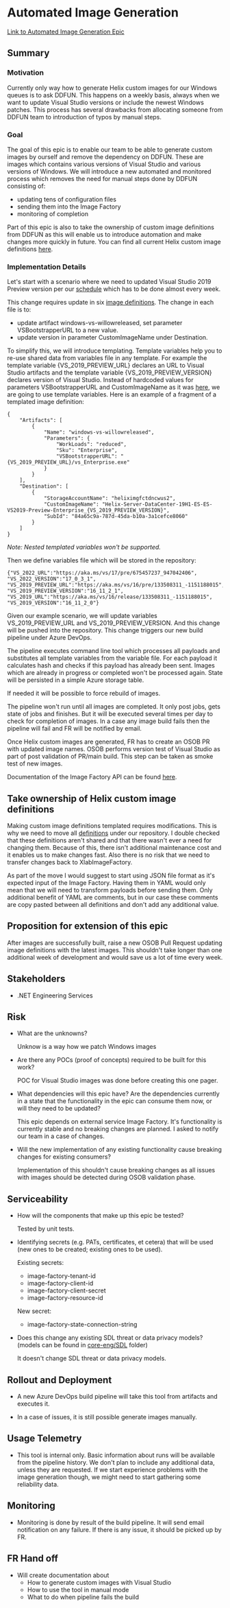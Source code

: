 # Automated Image Generation

[Link to Automated Image Generation Epic](https://github.com/dotnet/core-eng/issues/13997)

## Summary

### Motivation
Currently only way how to generate Helix custom images for our Windows queues is to ask DDFUN. This happens on a weekly basis, always when we want to update Visual Studio versions or include the newest Windows patches. This process has several drawbacks from allocating someone from DDFUN team to introduction of typos by manual steps.


### Goal
The goal of this epic is to enable our team to be able to generate custom images by ourself and remove the dependency on DDFUN. These are images which contains various versions of Visual Studio and various versions of Windows. We will introduce a new automated and monitored process which removes the need for manual steps done by DDFUN consisting of:
* updating tens of configuration files
* sending them into the Image Factory
* monitoring of completion

Part of this epic is also to take the ownership of custom image definitions from DDFUN as this will enable us to introduce automation and make changes more quickly in future. You can find all current Helix custom image definitions [here](https://devdiv.visualstudio.com/XlabImageFactory/_git/ImageConfigurations?path=%2FMonthly%2FHelixBaseImages).

### Implementation Details

Let's start with a scenario where we need to updated Visual Studio 2019 Preview version per our [schedule](https://github.com/dotnet/core-eng/wiki/VS2019-Upgrade-Schedule) which has to be done almost every week.

This change requires update in six [image definitions](https://devdiv.visualstudio.com/XlabImageFactory/_git/ImageConfigurations?path=/Monthly/HelixBaseImages/VS2019Preview). The change in each file is to:
* update artifact windows-vs-willowreleased, set parameter VSBootstrapperURL to a new value.
* update version in parameter CustomImageName under Destination.

To simplify this, we will introduce templating. Template variables help you to re-use shared data from variables file in any template. For example the template variable {VS_2019_PREVIEW_URL} declares an URL to Visual Studio artifacts and the template variable {VS_2019_PREVIEW_VERSION} declares version of Visual Studio. Instead of hardcoded values for parameters VSBootstrapperURL and CustomImageName as it was [here](https://devdiv.visualstudio.com/XlabImageFactory/_git/ImageConfigurations?path=/Monthly/HelixBaseImages/VS2019Preview/Helix-Client-Enterprise-19H1-ES-ES-VS2019-Preview-Enterprise.yaml), we are going to use template variables. Here is an example of a fragment of a templated image definition:
```
{
    "Artifacts": [
        {
            "Name": "windows-vs-willowreleased",
            "Parameters": {
                "WorkLoads": "reduced",
                "Sku": "Enterprise",
                "VSBootstrapperURL": "{VS_2019_PREVIEW_URL}/vs_Enterprise.exe"
            }
        }
    ],
    "Destination": [
        {
            "StorageAccountName": "heliximgfctdncwus2",
            "CustomImageName": "Helix-Server-DataCenter-19H1-ES-ES-VS2019-Preview-Enterprise_{VS_2019_PREVIEW_VERSION}",
            "SubId": "84a65c9a-787d-45da-b10a-3a1cefce8060"
        }
    ]
}
```

_Note: Nested templated variables won't be supported._

Then we define variables file which will be stored in the repository:
```
{"VS_2022_URL":"https://aka.ms/vs/17/pre/675457237_947042406",
"VS_2022_VERSION":"17_0_3_1",
"VS_2019_PREVIEW_URL":"https://aka.ms/vs/16/pre/133508311_-1151188015",
"VS_2019_PREVIEW_VERSION":"16_11_2_1",
"VS_2019_URL":"https://aka.ms/vs/16/release/133508311_-1151188015",
"VS_2019_VERSION":"16_11_2_0"}
```

Given our example scenario, we will update variables VS_2019_PREVIEW_URL and VS_2019_PREVIEW_VERSION. And this change will be pushed into the repository. This change triggers our new build pipeline under Azure DevOps.

The pipeline executes command line tool which processes all payloads and substitutes all template variables from the variable file. For each payload it calculates hash and checks if this payload has already been sent. Images which are already in progress or completed won't be processed again. State will be persisted in a simple Azure storage table.

If needed it will be possible to force rebuild of images.

The pipeline won't run until all images are completed. It only post jobs, gets state of jobs and finishes. But it will be executed several times per day to check for completion of images. In a case any image build fails then the pipeline will fail and FR will be notified by email.

Once Helix custom images are generated, FR has to create an OSOB PR with updated image names. OSOB performs version test of Visual Studio as part of post validation  of PR/main build. This step can be taken as smoke test of new images.

Documentation of the Image Factory API can be found [here](https://devdiv.visualstudio.com/XlabImageFactory/_wiki/wikis/XlabImageFactory.wiki/6330/AccessingImageFactory).


## Take ownership of Helix custom image definitions

Making custom image definitions templated requires modifications. This is why we need to move all [definitions](https://devdiv.visualstudio.com/XlabImageFactory/_git/ImageConfigurations?path=%2FMonthly%2FHelixBaseImages) under our repository. I double checked that these definitions aren't shared and that there wasn't ever a need for changing them. Because of this, there isn't additional maintenance cost and it enables us to make changes fast. Also there is no risk that we need to transfer changes back to XlabImageFactory.

As part of the move I would suggest to start using JSON file format as it's expected input of the Image Factory. Having them in YAML would only mean that we will need to transform payloads before sending them. Only additional benefit of YAML are comments, but in our case these comments are copy pasted between all definitions and don't add any additional value.


## Proposition for extension of this epic

After images are successfully built, raise a new OSOB Pull Request updating image definitions with the latest images. This shouldn't take longer than one additional week of development and would save us a lot of time every week.


## Stakeholders

- .NET Engineering Services

## Risk

- What are the unknowns?

    Unknow is a way how we patch Windows images

- Are there any POCs (proof of concepts) required to be built for this work?

    POC for Visual Studio images was done before creating this one pager.

- What dependencies will this epic have? Are the dependencies currently in a state that the functionality in the epic can consume them now, or will they need to be updated?

    This epic depends on external service Image Factory. It's functionality is currently stable and no breaking changes are planned. I asked to notify our team in a case of changes.

- Will the new implementation of any existing functionality cause breaking changes for existing consumers?

    Implementation of this shouldn't cause breaking changes as all issues with images should be detected during OSOB validation phase.


## Serviceability

- How will the components that make up this epic be tested?

    Tested by unit tests.

- Identifying secrets (e.g. PATs, certificates, et cetera) that will be used (new ones to be created; existing ones to be used).

    Existing secrets:
	* image-factory-tenant-id
	* image-factory-client-id
	* image-factory-client-secret
	* image-factory-resource-id

    New secret:
    * image-factory-state-connection-string

- Does this change any existing SDL threat or data privacy models? (models can be found
in [core-eng/SDL](https://github.com/dotnet/core-eng/SDL) folder)

    It doesn't change SDL threat or data privacy models.


## Rollout and Deployment

- A new Azure DevOps build pipeline will take this tool from artifacts and executes it.

- In a case of issues, it is still possible generate images manually.


## Usage Telemetry
- This tool is internal only. Basic information about runs will be available from the pipeline history. We don't plan to include any additional data, unless they are requested. If we start experience problems with the image generation though, we might need to start gathering some reliability data.

## Monitoring
- Monitoring is done by result of the build pipeline. It will send email notification on any failure. If there is any issue, it should be picked up by FR.

## FR Hand off
- Will create documentation about
    - How to generate custom images with Visual Studio
    - How to use the tool in manual mode
    - What to do when pipeline fails the build


